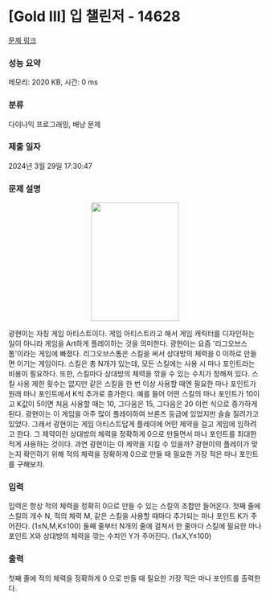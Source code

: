 # [Gold III] 입 챌린저 - 14628 

[문제 링크](https://www.acmicpc.net/problem/14628) 

### 성능 요약

메모리: 2020 KB, 시간: 0 ms

### 분류

다이나믹 프로그래밍, 배낭 문제

### 제출 일자

2024년 3월 29일 17:30:47

### 문제 설명

<p style="text-align: center;"><img alt="" src="https://onlinejudgeimages.s3-ap-northeast-1.amazonaws.com/problem/14628/1.png" style="height:236px; width:174px"></p>

<p>광현이는 자칭 게임 아티스트이다. 게임 아티스트라고 해서 게임 캐릭터를 디자인하는 일이 아니라 게임을 Art하게 플레이하는 것을 의미한다. 광현이는 요즘 '리그오브스톰'이라는 게임에 빠졌다. 리그오브스톰은 스킬을 써서 상대방의 체력을 0 이하로 만들면 이기는 게임이다. 스킬은 총 N개가 있는데, 모든 스킬에는 사용 시 마나 포인트라는 비용이 필요하다. 또한, 스킬마다 상대방의 체력을 깎을 수 있는 수치가 정해져 있다. 스킬 사용 제한 횟수는 없지만 같은 스킬을 한 번 이상 사용할 때엔 필요한 마나 포인트가 원래 마나 포인트에서 K씩 추가로 증가한다. 예를 들어 어떤 스킬의 마나 포인트가 10이고 K값이 5이면 처음 사용할 때는 10, 그다음은 15, 그다음은 20 이런 식으로 증가하게 된다. 광현이는 이 게임을 아주 많이 플레이하여 브론즈 등급에 있었지만 슬슬 질려가고 있었다. 그래서 광현이는 게임 아티스트답게 플레이에 어떤 제약을 걸고 게임에 임하려고 한다. 그 제약이란 상대방의 체력을 정확하게 0으로 만들면서 마나 포인트를 최대한 적게 사용하는 것이다. 과연 광현이는 이 제약을 지킬 수 있을까? 광현이의 플레이가 맞는지 확인하기 위해 적의 체력을 정확하게 0으로 만들 때 필요한 가장 적은 마나 포인트를 구해보자.</p>

### 입력 

 <p>입력은 항상 적의 체력을 정확히 0으로 만들 수 있는 스킬의 조합만 들어온다. 첫째 줄에 스킬의 개수 N, 적의 체력 M, 같은 스킬을 사용할 때마다 추가되는 마나 포인트 K가 주어진다. (1≤N,M,K≤100) 둘째 줄부터 N개의 줄에 걸쳐서 한 줄마다 스킬에 필요한 마나 포인트 X와 상대방의 체력을 깎는 수치인 Y가 주어진다. (1≤X,Y≤100)</p>

### 출력 

 <p>첫째 줄에 적의 체력을 정확하게 0 으로 만들 때 필요한 가장 적은 마나 포인트를 출력한다.</p>

